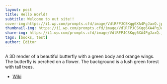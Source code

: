 ```yaml
---
layout: post
title: Hello World!
subtitle: Welcome to out site!!
cover-img:https://i1.wp.com/prompts.cfd/image/VdlRFPJCSKqg6XA4PgJaxQ.jpg
thumbnail-img: https://i1.wp.com/prompts.cfd/image/VdlRFPJCSKqg6XA4PgJaxQ.jpg
share-img: https://i1.wp.com/prompts.cfd/image/VdlRFPJCSKqg6XA4PgJaxQ.jpg
tags: [books, test]
author: Editor
---
```

A 3D render of a beautiful butterfly with a green body and orange wings. The butterfly is perched on a flower. The background is a lush green forest with tall trees.
- [Wiki](https://burly-scale-f02.notion.site/49b1abb247c54662b1c82e2f802baac2?v=0ae13a6c1bd648f4b03ec2c67a24ac0d&pvs=25)
